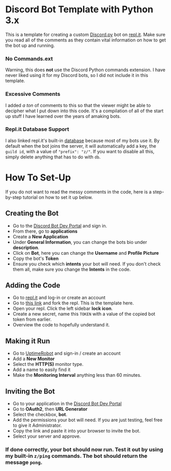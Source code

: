 # Discord Bot Template with Python 3.x
This is a template for creating a custom [Discord.py](https://discordpy.readthedocs.io/en/stable/api.html) bot on [repl.it](https://www.replit.com). Make sure you read all of the comments as they contain vital information on how to get the bot up and running.

### No Commands.ext
Warning, this does **not** use the Discord Python commands extension. I have never liked using it for my Discord bots, so I did not include it in this template.

### Excessive Comments
I added *a ton* of comments to this so that the viewer might be able to decipher what I put down into this code. It's a compilation of all of the start up stuff I have learned over the years of amaking bots.

### Repl.it Database Support
I also linked repl.it's built-in [database](https://docs.replit.com/hosting/database-faq) because most of my bots use it. By default when the bot joins the server, it will automatically add a key, the `guild id`, with a value of `"prefix": "z/"`. If you want to disable all this, simply delete anything that has to do with `db`.


# How To Set-Up
If you do not want to read the messy comments in the code, here is a step-by-step tutorial on how to set it up below.

## Creating the Bot
- Go to the [Discord Bot Dev Portal](https://discord.com/developers/applications) and sign in.
- From there, go to **applications**
- Create a **New Application**
- Under **General Information**, you can change the bots bio under **description**.
- Click on **Bot**, here you can change the **Username** and **Profile Picture**
- Copy the bot's **Token**
- Ensure you check which **intents** your bot will need. If you don't check them all, make sure you change the **Intents** in the code.

## Adding the Code
- Go to [repl.it](https://www.replit.com) and log-in or create an account
- Go to [this link](https://replit.com/@KeaganLandfried/Discordpy-Bot-Template) and fork the repl. This is the template here.
- Open your repl. Click the left sidebar **lock icon**.
- Create a new secret, name this `TOKEN` with a value of the copied bot token from earlier.
- Overview the code to hopefully understand it.

## Making it Run
- Go to [UptimeRobot](https://www.uptimerobot.com) and sign-in / create an account
- Add a **New Monitor**
- Select the **HTTP(S)** monitor type.
- Add a name to easily find it
- Make the **Monitoring Interval** anything less than 60 minutes.

## Inviting the Bot
- Go to your application in the [Discord Bot Dev Portal](https://discord.com/developers/applications)
- Go to **OAuth2**, then **URL Generator**
- Select the checkbox, **bot**.
- Add the permissions your bot will need. If you are just testing, feel free to give it Administrator.
- Copy the link and paste it into your browser to invite the bot.
- Select your server and approve.

### If done correctly, your bot should now run. Test it out by using my built-in `z/ping` commands. The bot should return the message `pong`.
